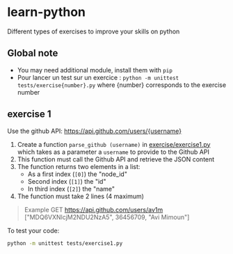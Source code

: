 # learn-python
Different types of exercises to improve your skills on python

## Global note

* You may need additional module, install them with `pip`
* Pour lancer un test sur un exercice : `python -m unittest tests/exercise{number}.py` where {number} corresponds to the exercise number 

## exercise 1 

Use the github API: 
https://api.github.com/users/{username}

1. Create a function `parse_github (username)` in [exercise/exercise1.py](exercise/exercice1.py) which takes as a parameter a `username` to provide to the Github API
2. This function must call the Github API and retrieve the JSON content
3. The function returns two elements in a list: 
    * As a first index (`[0]`) the "node_id" 
    * Second index (`[1]`) the "id"
    * In third index (`[2]`) the "name"
4. The function must take 2 lines (4 maximum)

> Example
> GET https://api.github.com/users/av1m
> ["MDQ6VXNlcjM2NDU2NzA5", 36456709, "Avi Mimoun"]

To test your code:

```bash
python -m unittest tests/exercise1.py
```